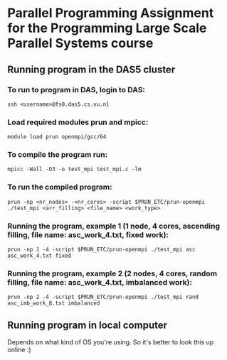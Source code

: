 # Parallel Programming Assignment for the Programming Large Scale Parallel Systems course

## Running program in the DAS5 cluster

### To run to program in DAS, login to DAS:
`ssh <username>@fs0.das5.cs.vu.nl`

### Load required modules prun and mpicc:
`module load prun openmpi/gcc/64`

### To compile the program run:
`mpicc -Wall -O3 -o test_mpi test_mpi.c -lm`

### To run the compiled program:
`prun -np <nr_nodes> -<nr_cores> -script $PRUN_ETC/prun-openmpi ./test_mpi <arr_filling> <file_name> <work_type>`

### Running the program, example 1 (1 node, 4 cores, ascending filling, file name: asc_work_4.txt, fixed work):
`prun -np 1 -4 -script $PRUN_ETC/prun-openmpi ./test_mpi asc asc_work_4.txt fixed`

### Running the program, example 2 (2 nodes, 4 cores, random filling, file name: asc_work_4.txt, imbalanced work):
`prun -np 2 -4 -script $PRUN_ETC/prun-openmpi ./test_mpi rand asc_imb_work_8.txt imbalanced`

## Running program in local computer
Depends on what kind of OS you're using. So it's better to look this up online :)